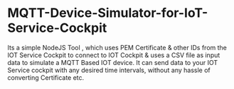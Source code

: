 # MQTT-Device-Simulator-for-IoT-Service-Cockpit
Its a simple NodeJS Tool , which uses PEM Certificate &amp; other IDs from the IOT Service Cockpit to connect to IOT Cockpit &amp; uses a CSV file as input data to simulate a MQTT Based IOT device. It can send data to your IOT Service cockpit with any desired time intervals, without any hassle of converting Certificate etc.
